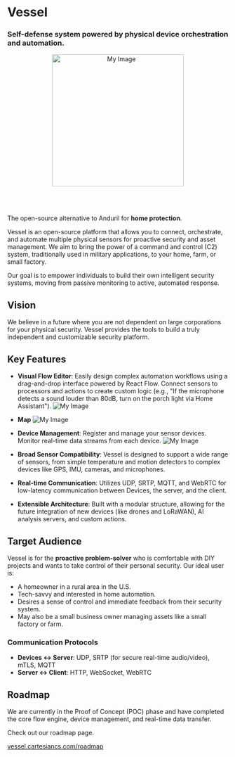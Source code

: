 # Vessel

### Self-defense system powered by physical device orchestration and automation.

<div style="text-align:center;align-items: center;justify-content: center;display: flex; padding-bottom: 50px;">

<img src="/icon.png" alt="My Image" width="300">
</div>

The open-source alternative to Anduril for **home protection**.

Vessel is an open-source platform that allows you to connect, orchestrate, and automate multiple physical sensors for proactive security and asset management. We aim to bring the power of a command and control (C2) system, traditionally used in military applications, to your home, farm, or small factory.

Our goal is to empower individuals to build their own intelligent security systems, moving from passive monitoring to active, automated response.

## Vision

We believe in a future where you are not dependent on large corporations for your physical security. Vessel provides the tools to build a truly independent and customizable security platform.

## Key Features

- **Visual Flow Editor**: Easily design complex automation workflows using a drag-and-drop interface powered by React Flow. Connect sensors to processors and actions to create custom logic (e.g., "If the microphone detects a sound louder than 80dB, turn on the porch light via Home Assistant").
  <img src="/images/flow.png" alt="My Image">

- **Map**
  <img src="/images/map.png" alt="My Image">

- **Device Management**: Register and manage your sensor devices. Monitor real-time data streams from each device.
  <img src="/images/dashboard.png" alt="My Image">

- **Broad Sensor Compatibility**: Vessel is designed to support a wide range of sensors, from simple temperature and motion detectors to complex devices like GPS, IMU, cameras, and microphones.
- **Real-time Communication**: Utilizes UDP, SRTP, MQTT, and WebRTC for low-latency communication between Devices, the server, and the client.
- **Extensible Architecture**: Built with a modular structure, allowing for the future integration of new devices (like drones and LoRaWAN), AI analysis servers, and custom actions.

## Target Audience

Vessel is for the **proactive problem-solver** who is comfortable with DIY projects and wants to take control of their personal security. Our ideal user is:

- A homeowner in a rural area in the U.S.
- Tech-savvy and interested in home automation.
- Desires a sense of control and immediate feedback from their security system.
- May also be a small business owner managing assets like a small factory or farm.

### Communication Protocols

- **Devices <-> Server**: UDP, SRTP (for secure real-time audio/video), mTLS, MQTT
- **Server <-> Client**: HTTP, WebSocket, WebRTC

## Roadmap

We are currently in the Proof of Concept (POC) phase and have completed the core flow engine, device management, and real-time data transfer.

Check out our roadmap page.

[vessel.cartesiancs.com/roadmap](https://vessel.cartesiancs.com/roadmap)

